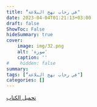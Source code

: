```yaml
---
title: "ُفي رحاب نهج البلاغة"
date: 2023-04-04T01:21:13+03:00
draft: false
ShowToc: False
hideSummary: true
cover:
    image: img/32.png
    alt: 'صورة'
    caption: ''
#    hidden: false
summary: 
tags: ["ُفي رحاب نهج البلاغة"]
categories: []
---
```

[تحميل الكتاب](./../../books/32.pdf)

